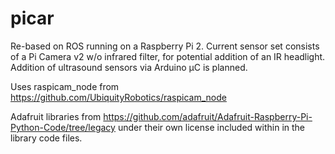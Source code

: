 # picar
Re-based on ROS running on a Raspberry Pi 2.
Current sensor set consists of a Pi Camera v2 w/o infrared filter, for potential addition of an IR headlight.
Addition of ultrasound sensors via Arduino µC is planned.

Uses raspicam_node from https://github.com/UbiquityRobotics/raspicam_node

Adafruit libraries from https://github.com/adafruit/Adafruit-Raspberry-Pi-Python-Code/tree/legacy under their own license included within in the library code files.
